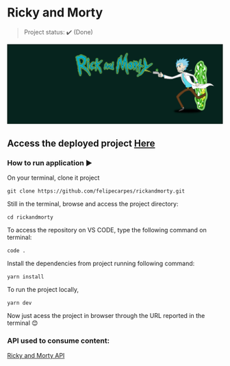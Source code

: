 <h1>Ricky and Morty </h1> 

> Project status: :heavy_check_mark: (Done)

<p align="center">
  <img src="/public/rickandmortyproject.png"/>
</p>


## Access the deployed project <a href="https://rickandmorty-murex.vercel.app/" target="_blank" rel="noopener">Here</a>

### How to run application :arrow_forward:

On your terminal, clone it project

```
git clone https://github.com/felipecarpes/rickandmorty.git
```

Still in the terminal, browse and access the project directory:

```
cd rickandmorty
```

To access the repository on VS CODE, type the following command on terminal:

```
code .
```

Install the dependencies from project running following command:

```
yarn install
```

To run the project locally, 

```
yarn dev
```

Now just acess the project in browser through the URL reported in the terminal 😊

### API used to consume content:

<a href="https://rickandmortyapi.com/" target="_blank" rel="noopener">Ricky and Morty API</a>

